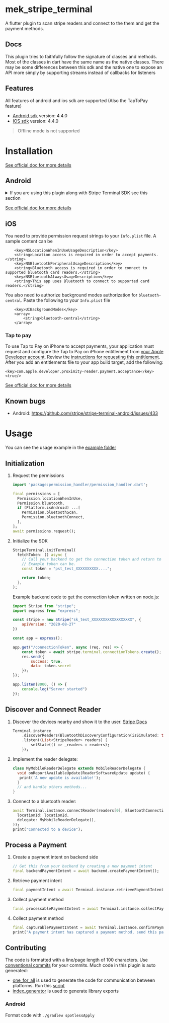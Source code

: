 # mek_stripe_terminal

A flutter plugin to scan stripe readers and connect to the them and get the payment methods.

## Docs

This plugin tries to faithfully follow the signature of classes and methods.
Most of the classes in dart have the same name as the native classes.
There may be some differences between this sdk and the native one to expose an API
more simply by supporting streams instead of callbacks for listeners

## Features

All features of android and ios sdk are supported (Also the TapToPay feature)

- [Android sdk](https://github.com/stripe/stripe-terminal-android) version: 4.4.0
- [IOS sdk](https://github.com/stripe/stripe-terminal-ios) version: 4.4.0

> Offline mode is not supported

# Installation

[See official doc for more details](https://docs.stripe.com/terminal/payments/setup-reader/tap-to-pay)

## Android

<details>
<summary>If you are using this plugin along with Stripe Terminal SDK see this section</summary>
[Issue #349][https://github.com/stripe/stripe-terminal-android/issues/349]

```groovy
android {
    // TODO: remove this two directives once stripe_terminal fixes its plugin
    //      these two snippets are excluding a dup dependency that is probably not transitive
    //      https://github.com/stripe/stripe-terminal-android/issues/349
    configurations {
        all*.exclude module: 'bcprov-jdk15to18'
    }
    packagingOptions {
        pickFirst 'org/bouncycastle/x509/CertPathReviewerMessages.properties'
        pickFirst 'org/bouncycastle/x509/CertPathReviewerMessages_de.properties'
    }
}
```

</details>

[See official doc for more details](https://docs.stripe.com/terminal/payments/setup-integration?terminal-sdk-platform=android)

## iOS

You need to provide permission request strings to your `Info.plist` file. A sample content can be

```
	<key>NSLocationWhenInUseUsageDescription</key>
	<string>Location access is required in order to accept payments.</string>
	<key>NSBluetoothPeripheralUsageDescription</key>
	<string>Bluetooth access is required in order to connect to supported bluetooth card readers.</string>
	<key>NSBluetoothAlwaysUsageDescription</key>
	<string>This app uses Bluetooth to connect to supported card readers.</string>
```

You also need to authorize background modes authorization for `bluetooth-central`. Paste the following to your
`Info.plist` file

```
	<key>UIBackgroundModes</key>
	<array>
		<string>bluetooth-central</string>
	</array>
```

### Tap to pay

To use Tap to Pay on iPhone to accept payments, your application must request and configure the Tap to Pay on iPhone
entitlement from [your Apple Developer account](https://developer.apple.com). Review the [instructions for requesting
this entitlement](https://developer.apple.com/documentation/proximityreader/setting-up-the-entitlement-for-tap-to-pay-on-iphone?language=objc).
After you add an entitlements file to your app build target, add the following:

```.plist
<key>com.apple.developer.proximity-reader.payment.acceptance</key>
<true/>
```

[See official doc for more details](https://docs.stripe.com/terminal/payments/setup-integration?terminal-sdk-platform=ios)

## Known bugs

- Android: https://github.com/stripe/stripe-terminal-android/issues/433

# Usage

You can see the usage example in the [example folder](example/lib/main.dart)

## Initialization

1. Request the permissions
    ```dart
    import 'package:permission_handler/permission_handler.dart';
    
    final permissions = [
      Permission.locationWhenInUse,
      Permission.bluetooth,
      if (Platform.isAndroid) ...[
        Permission.bluetoothScan,
        Permission.bluetoothConnect,
      ],
    ];
    await permissions.request();
    ```

2. Initialize the SDK
    ```dart
    StripeTerminal.initTerminal(
      fetchToken: () async {
        // Call your backend to get the connection token and return to this function
        // Example token can be.
        const token = "pst_test_XXXXXXXXXX....";

        return token;
      },
    );
    ```

   Example backend code to get the connection token written on node.js:

   ```js
   import Stripe from "stripe";
   import express from "express";

   const stripe = new Stripe("sk_test_XXXXXXXXXXXXXXXXXX", {
       apiVersion: "2020-08-27"
   })

   const app = express();

   app.get("/connectionToken", async (req, res) => {
       const token = await stripe.terminal.connectionTokens.create();
       res.send({
           success: true,
           data: token.secret
       });
   });

   app.listen(8000, () => {
       console.log("Server started")
   });
   ```

## Discover and Connect Reader

1. Discover the devices nearby and show it to the
   user. [Stripe Docs](https://stripe.com/docs/terminal/payments/connect-reader?terminal-sdk-platform=android)
    ```dart
    Terminal.instance
        .discoverReaders(BluetoothDiscoveryConfiguration(isSimulated: true))
        .listen((List<StripeReader> readers) {
            setState(() => _readers = readers);
        });
    ```
2. Implement the reader delegate:
   ```dart
   class MyMobileReaderDelegate extends MobileReaderDelegate {
     void onReportAvailableUpdate(ReaderSoftwareUpdate update) {
      print('A new update is available!');
     }
     // and handle others methods...
   }
   ```
3. Connect to a bluetooth reader:
    ```dart
    await Terminal.instance.connectReader(readers[0], BluetoothConnectionConfiguration(
      locationId: locationId,
      delegate: MyMobileReaderDelegate(),
    ));
    print("Connected to a device");
    ```

## Process a Payment

1. Create a payment intent on backend side
    ```dart
    // Get this from your backend by creating a new payment intent
    final backendPaymentIntent = await backend.createPaymentIntent();
    ```
2. Retrieve payment intent
    ```dart
    final paymentIntent = await Terminal.instance.retrievePaymentIntent(backendPaymentIntent.clientSecret);
    ```
3. Collect payment method
    ```dart
    final processablePaymentIntent = await Terminal.instance.collectPaymentMethod(paymentIntent);
    ```
4. Collect payment method
    ```dart
    final capturablePaymentIntent = await Terminal.instance.confirmPaymentIntent(processablePaymentIntent)
    print("A payment intent has captured a payment method, send this payment intent to you backend to capture the payment");
    ```

## Contributing

The code is formatted with a line/page length of 100 characters.
Use [conventional commits](https://www.conventionalcommits.org/en/v1.0.0/) for your commits.
Much code in this plugin is auto generated:

- [one_for_all](https://pub.dev/packages/one_for_all) is used to generate the code for communication between platforms.
  Run this [script](tool/generate_api.dart)
- [index_generator](https://pub.dev/packages/index_generator) is used to generate library exports

### Android

Format code with `./gradlew spotlessApply`
